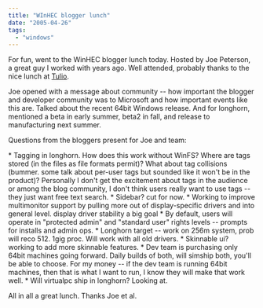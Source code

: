 ```yaml
---
title: "WInHEC blogger lunch"
date: "2005-04-26"
tags: 
  - "windows"
---
```


For fun, went to the WinHEC blogger lunch today. Hosted by Joe Peterson, a great guy I worked with years ago. Well attended, probably thanks to the nice lunch at [Tulio](http://www.tulio.com/).

Joe opened with a message about community -- how important the blogger and developer community was to Microsoft and how important events like this are. Talked about the recent 64bit Windows release. And for longhorn, mentioned a beta in early summer, beta2 in fall, and release to manufacturing next summer.

Questions from the bloggers present for Joe and team:

\* Tagging in longhorn. How does this work without WinFS? Where are tags stored (in the files as file formats permit)? What about tag collisions (bummer. some talk about per-user tags but sounded like it won't be in the product)? Personally I don't get the excitement about tags in the audience or among the blog community, I don't think users really want to use tags -- they just want free text search. \* Sidebar? cut for now. \* Working to improve multimonitor support by pulling more out of display-specific drivers and into general level. display driver stability a big goal \* By default, users will operate in "protected admin" and "standard user" rights levels -- prompts for installs and admin ops. \* Longhorn target -- work on 256m system, prob will reco 512. 1gig proc. Will work with all old drivers. \* Skinnable ui? working to add more skinnable features. \* Dev team is purchasing only 64bit machines going forward. Daily builds of both, will simship both, you'll be able to choose. For my money -- if the dev team is running 64bit machines, then that is what I want to run, I know they will make that work well. \* Will virtualpc ship in longhorn? Looking at.

All in all a great lunch. Thanks Joe et al.
